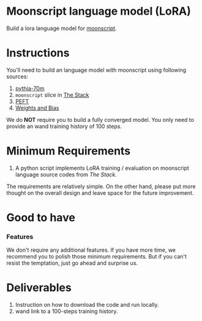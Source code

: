 # Moonscript language model (LoRA)

Build a lora language model for [moonscript](https://moonscript.org).

# Instructions

You'll need to build an language model with moonscript using following sources:
1. [pythia-70m](https://huggingface.co/EleutherAI/pythia-70m)
2. `moonscript` slice in [The Stack](https://huggingface.co/datasets/bigcode/the-stack)
3. [PEFT](https://github.com/huggingface/peft)
4. [Weights and Bias](http://wand.ai)

We do **NOT** require you to build a fully converged model. You only need to provide an wand training history of 100 steps.

# Minimum Requirements

1. A python script implements LoRA training / evaluation on moonscript language source codes from *The Stack*.

The requirements are relatively simple. On the other hand, please put more thought on the overall design and leave space for the future improvement.

# Good to have

### Features

We don't require any additional features. If you have more time, we recommend you to polish those minimum requirements. But if you can't resist the temptation, just go ahead and surprise us.

# Deliverables

1. Instruction on how to download the code and run locally.
2. wand link to a 100-steps training history.
